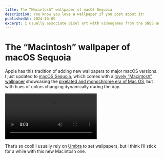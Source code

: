 ```yaml
---
title: The “Macintosh” wallpaper of macOS Sequoia
description: You know you love a wallpaper if you post about it!
publishedAt: 2024-10-09
excerpt: I usually associate pixel art with videogames from the SNES and [GBA](https://www.timeextension.com/news/2024/09/upcoming-book-celebrates-the-pixel-art-of-the-gba) era. And [now with Mac OS]().
---
```


# The “Macintosh” wallpaper of macOS Sequoia

<datetime :date="$frontmatter.publishedAt" formatter="longdate"/>

Apple has this tradition of adding new wallpapers to major macOS versions. I just updated to [macOS Sequoia](https://www.apple.com/macos/macos-sequoia), which comes with a [lovely “Macintosh” wallpaper](https://basicappleguy.com/haberdashery/macintoshwallpapers) showcasing the [pixelated and monochrome era of Mac OS](https://infinitemac.org/), but with hues of colors changing dynamically during the day.

<video autoplay loop playsinline>
    <source src="/content/macos-sequoia-new-wallpaper-macintosh.mp4" />
</video>

That’s so cool! I usually rely on [Umbra](https://replay.software/umbra) to set wallpapers, but I think I’ll stick for a while with this new Macintosh one.
